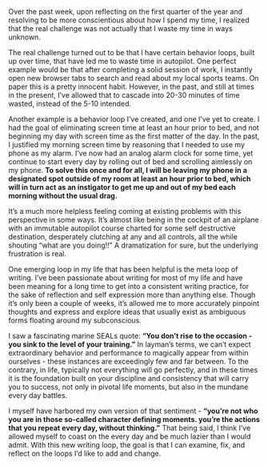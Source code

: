 Over the past week, upon reflecting on the first quarter of the year and resolving to be more conscientious about how I spend my time, I realized that the real challenge was not actually that I waste my time in ways unknown. 

The real challenge turned out to be that I have certain behavior loops, built up over time, that have led me to waste time in autopilot. One perfect example would be that after completing a solid session of work, I instantly open new browser tabs to search and read about my local sports teams. On paper this is a pretty innocent habit. However, in the past, and still at times in the present, I’ve allowed that to cascade into 20-30 minutes of time wasted, instead of the 5-10 intended. 

Another example is a behavior loop I’ve created, and one I’ve yet to create. I had the goal of eliminating screen time at least an hour prior to bed, and not beginning my day  with screen time as the first matter of the day. In the past, I justified my morning screen time by reasoning that I needed to use my phone as my alarm. I’ve now had an analog alarm clock for some time, yet continue to start every day by rolling out of bed and scrolling aimlessly on my phone. **To solve this once and for all, I will be leaving my phone in a designated spot outside of my room at least an hour prior to bed, which will in turn act as an instigator to get me up and out of my bed each morning without the usual drag.**

It’s a much more helpless feeling coming at existing problems with this perspective in some ways. It’s almost like being in the cockpit of an airplane with an immutable autopilot course charted for some self destructive destination, desperately clutching at any and all controls, all the while shouting “what are you doing!!” A dramatization for sure, but the underlying frustration is real. 

One emerging loop in my life that has been helpful is the meta loop of writing. I’ve been passionate about writing for most of my life and have been meaning for a long time to get into a consistent writing practice, for the sake of reflection and self expression more than anything else. Though it’s only been a couple of weeks, it’s allowed me to more accurately pinpoint thoughts and express and explore ideas that usually exist as ambiguous forms floating around my subconscious. 

I saw a fascinating marine SEALs quote: **“You don’t rise to the occasion - you sink to the level of your training.”** In layman’s terms, we can’t expect extraordinary behavior and performance to magically appear from within ourselves - these instances are exceedingly few and far between. To the contrary, in life, typically not everything will go perfectly, and in these times it is the foundation built on your discipline and consistency that will carry you to success, not only in pivotal life moments, but also in the mundane every day battles. 

I myself have harbored my own version of that sentiment - **“you’re not who you are in those so-called character defining moments. you’re the actions that you repeat every day, without thinking.”** That being said, I think I’ve allowed myself to coast on the every day and be much lazier than I would admit. With this new writing loop, the goal is that I can examine, fix, and reflect on the loops I’d like to add and change. 

